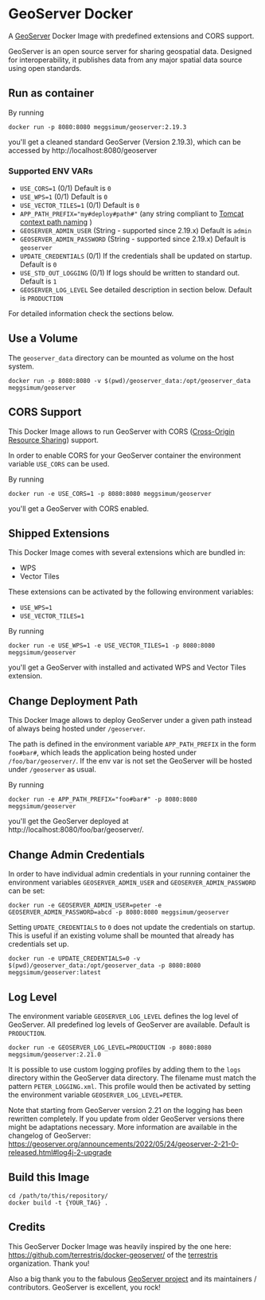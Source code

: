 # GeoServer Docker

A [GeoServer](http://geoserver.org/) Docker Image with predefined extensions and CORS support.

GeoServer is an open source server for sharing geospatial data. Designed for interoperability, it publishes data from any major spatial data source using open standards.

## Run as container

By running

```shell
docker run -p 8080:8080 meggsimum/geoserver:2.19.3
```

you'll get a cleaned standard GeoServer (Version 2.19.3), which can be accessed by http://localhost:8080/geoserver

### Supported ENV VARs

  - `USE_CORS=1` (0/1) Default is `0`
  - `USE_WPS=1` (0/1) Default is `0`
  - `USE_VECTOR_TILES=1` (0/1) Default is `0`
  - `APP_PATH_PREFIX="my#deploy#path#"` (any string compliant to [Tomcat context path naming](https://tomcat.apache.org/tomcat-8.0-doc/config/context.html) )
  - `GEOSERVER_ADMIN_USER` (String - supported since 2.19.x) Default is `admin`
  - `GEOSERVER_ADMIN_PASSWORD` (String - supported since 2.19.x) Default is `geoserver`
  - `UPDATE_CREDENTIALS` (0/1) If the credentials shall be updated on startup. Default is `0`
  - `USE_STD_OUT_LOGGING` (0/1) If logs should be written to standard out. Default is `1`
  - `GEOSERVER_LOG_LEVEL` See detailed description in section below. Default is `PRODUCTION`

For detailed information check the sections below.

## Use a Volume

The `geoserver_data` directory can be mounted as volume on the host system.

```shell
docker run -p 8080:8080 -v $(pwd)/geoserver_data:/opt/geoserver_data meggsimum/geoserver
```

## CORS Support

This Docker Image allows to run GeoServer with CORS
([Cross-Origin Resource Sharing](https://en.wikipedia.org/wiki/Cross-origin_resource_sharing)) support.

In order to enable CORS for your GeoServer container the environment variable
`USE_CORS` can be used.

By running

```shell
docker run -e USE_CORS=1 -p 8080:8080 meggsimum/geoserver
```

you'll get a GeoServer with CORS enabled.

## Shipped Extensions

This Docker Image comes with several extensions which are bundled in:

  - WPS
  - Vector Tiles

These extensions can be activated by the following environment variables:

  - `USE_WPS=1`
  - `USE_VECTOR_TILES=1`

By running

```shell
docker run -e USE_WPS=1 -e USE_VECTOR_TILES=1 -p 8080:8080 meggsimum/geoserver
```

you'll get a GeoServer with installed and activated WPS and Vector Tiles extension.

## Change Deployment Path

This Docker Image allows to deploy GeoServer under a given path instead of always being hosted under `/geoserver`.

The path is defined in the environment variable `APP_PATH_PREFIX` in
the form `foo#bar#`, which leads the application being
hosted under `/foo/bar/geoserver/`. If the env var is not set the
GeoServer will be hosted under `/geoserver` as usual.

By running

```shell
docker run -e APP_PATH_PREFIX="foo#bar#" -p 8080:8080 meggsimum/geoserver
```

you'll get the GeoServer deployed at http://localhost:8080/foo/bar/geoserver/.

## Change Admin Credentials

In order to have individual admin credentials in your running container the environment variables `GEOSERVER_ADMIN_USER` and `GEOSERVER_ADMIN_PASSWORD` can be set:

```shell
docker run -e GEOSERVER_ADMIN_USER=peter -e GEOSERVER_ADMIN_PASSWORD=abcd -p 8080:8080 meggsimum/geoserver
```

Setting `UPDATE_CREDENTIALS` to `0` does not update the credentials on startup. This is useful if an existing volume shall be mounted that already has credentials set up.

```shell
docker run -e UPDATE_CREDENTIALS=0 -v $(pwd)/geoserver_data:/opt/geoserver_data -p 8080:8080 meggsimum/geoserver:latest
```

## Log Level

The environment variable `GEOSERVER_LOG_LEVEL` defines the log level of GeoServer. All predefined log levels of GeoServer are available. Default is `PRODUCTION`.

```shell
docker run -e GEOSERVER_LOG_LEVEL=PRODUCTION -p 8080:8080 meggsimum/geoserver:2.21.0
```

It is possible to use custom logging profiles by adding them to the `logs` directory within the GeoServer data directory. The filename must match the pattern `PETER_LOGGING.xml`. This profile would then be activated by setting the environment variable `GEOSERVER_LOG_LEVEL=PETER`.

Note that starting from GeoServer version 2.21 on the logging has been rewritten completely. If you update from older GeoServer versions there might be adaptations necessary. More information are available in the changelog of GeoServer: https://geoserver.org/announcements/2022/05/24/geoserver-2-21-0-released.html#log4j-2-upgrade

## Build this Image

```shell
cd /path/to/this/repository/
docker build -t {YOUR_TAG} .
```

## Credits
This GeoServer Docker Image was heavily inspired by the one here: https://github.com/terrestris/docker-geoserver/ of the [terrestris](https://github.com/terrestris) organization. Thank you!

Also a big thank you to the fabulous [GeoServer project](http://geoserver.org) and its maintainers / contributors. GeoServer is excellent, you rock!
